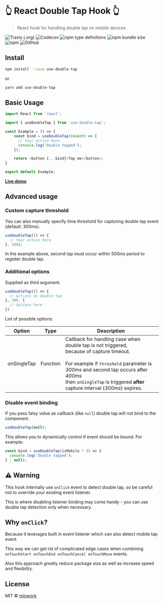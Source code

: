 # :point_up_2: React Double Tap Hook :point_up_2:

> React hook for handling double tap on mobile devices

![Travis (.org)](https://img.shields.io/travis/minwork/use-double-tap)
![Codecov](https://img.shields.io/codecov/c/gh/minwork/use-double-tap)
![npm type definitions](https://img.shields.io/npm/types/use-double-tap)
![npm bundle size](https://img.shields.io/bundlephobia/min/use-double-tap)
![npm](https://img.shields.io/npm/v/use-double-tap)
![GitHub](https://img.shields.io/github/license/minwork/use-double-tap)
## Install

```bash
npm install --save use-double-tap
```
or
```bash
yarn add use-double-tap
```

## Basic Usage

```javascript
import React from 'react';

import { useDoubleTap } from 'use-double-tap';

const Example = () => {
    const bind = useDoubleTap((event) => {
      // Your action here
      console.log('Double tapped');
    });

    return <button {...bind}>Tap me</button>;
}

export default Example;
```

**[Live demo](https://codesandbox.io/s/usedoubletap-d2exl)**

## Advanced usage
### Custom capture threshold
You can also manually specify time threshold for capturing double tap event (default: 300ms).
```javascript
useDoubleTap(() => {
  // Your action here
}, 500);
```
In the example above, second tap must occur within 500ms period to register double tap.

### Additional options
Supplied as third argument.
```typescript
useDoubleTap(() => {
  // Actions on double tap
}, 300, {
  // Options here
})
```

List of possible options:

| Option        | Type            | Description  |
| ------------- |:---------------:| -----|
| onSingleTap   | Function | Callback for handling case when double tap is not triggered,<br> because of capture timeout.<br><br>For example if `threshold` parameter is *300ms* and second tap occurs after *400ms*<br> then `onSingleTap` is triggered **after** capture interval (*300ms*) expires. |

### Disable event binding
If you pass falsy value as callback (like `null`) double tap will not bind to the component.
```javascript
useDoubleTap(null);
```
This allows you to dynamically control if event should be bound. For example:

```javascript
const bind = useDoubleTap(isMobile ? () => {
  console.log('Double tapped');
} : null);
```

## :warning: Warning
This hook internally use `onClick` event to detect double tap, so be careful not to override your existing event listener.

This is where disabling listener binding may come handy - you can use double tap detection only when necessary.

## Why `onClick`?
Because it leverages built in event listener which can also detect mobile tap event.

This way we can get rid of complicated edge cases when combining `onTouchStart onTouchEnd onTouchCancel onTouchMove` events.

Also this approach greatly reduce package size as well as increase speed and flexibility.

## License

MIT © [minwork](https://github.com/minwork)
